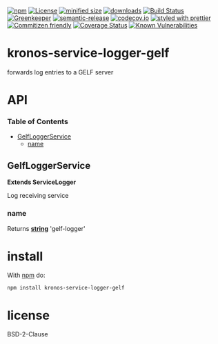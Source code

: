 [![npm](https://img.shields.io/npm/v/@kronos-integration/service-logger-gelf.svg)](https://www.npmjs.com/package/@kronos-integration/service-logger-gelf)
[![License](https://img.shields.io/badge/License-BSD%203--Clause-blue.svg)](https://opensource.org/licenses/BSD-3-Clause)
[![minified size](https://badgen.net/bundlephobia/min/@kronos-integration/service-logger-gelf)](https://bundlephobia.com/result?p=@kronos-integration/service-logger-gelf)
[![downloads](http://img.shields.io/npm/dm/@kronos-integration/service-logger-gelf.svg?style=flat-square)](https://npmjs.org/package/@kronos-integration/service-logger-gelf)
[![Build Status](https://secure.travis-ci.org/Kronos-Integration/service-logger-gelf.png)](http://travis-ci.org/Kronos-Integration/service-logger-gelf)
[![Greenkeeper](https://badges.greenkeeper.io/Kronos-Integration/service-logger-gelf.svg)](https://greenkeeper.io/)
[![semantic-release](https://img.shields.io/badge/%20%20%F0%9F%93%A6%F0%9F%9A%80-semantic--release-e10079.svg)](https://github.com/Kronos-Integration/service-logger-gelf)
[![codecov.io](http://codecov.io/github/Kronos-Integration/service-logger-gelf/coverage.svg?branch=master)](http://codecov.io/github/Kronos-Integration/service-logger-gelf?branch=master)
[![styled with prettier](https://img.shields.io/badge/styled_with-prettier-ff69b4.svg)](https://github.com/prettier/prettier)
[![Commitizen friendly](https://img.shields.io/badge/commitizen-friendly-brightgreen.svg)](http://commitizen.github.io/cz-cli/)
[![Coverage Status](https://coveralls.io/repos/Kronos-Integration/service-logger-gelf/badge.svg)](https://coveralls.io/r/Kronos-Integration/service-logger-gelf)
[![Known Vulnerabilities](https://snyk.io/test/github/Kronos-Integration/service-logger-gelf/badge.svg)](https://snyk.io/test/github/Kronos-Integration/service-logger-gelf)

# kronos-service-logger-gelf

forwards log entries to a GELF server

# API

<!-- Generated by documentation.js. Update this documentation by updating the source code. -->

### Table of Contents

-   [GelfLoggerService](#gelfloggerservice)
    -   [name](#name)

## GelfLoggerService

**Extends ServiceLogger**

Log receiving service

### name

Returns **[string](https://developer.mozilla.org/docs/Web/JavaScript/Reference/Global_Objects/String)** 'gelf-logger'

# install

With [npm](http://npmjs.org) do:

```shell
npm install kronos-service-logger-gelf
```

# license

BSD-2-Clause

